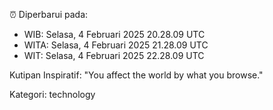 ⏰ Diperbarui pada:
- WIB: Selasa, 4 Februari 2025 20.28.09 UTC
- WITA: Selasa, 4 Februari 2025 21.28.09 UTC
- WIT: Selasa, 4 Februari 2025 22.28.09 UTC

Kutipan Inspiratif:
"You affect the world by what you browse."


Kategori: technology

